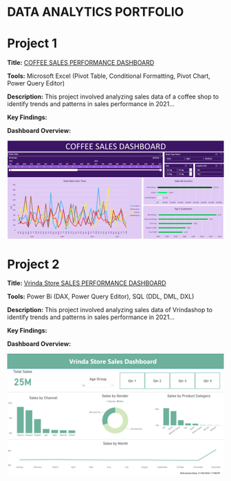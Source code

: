 # DATA ANALYTICS PORTFOLIO
# Project 1
**Title:** [COFFEE SALES PERFORMANCE DASHBOARD](https://github.com/chyrose/chyrose.github.io/blob/main/coffeeOrdersProject.xlsx)

**Tools:** Microsoft Excel (Pivot Table, Conditional Formatting, Pivot Chart, Power Query Editor)

**Description:** This project involved analyzing sales data of a coffee shop to identify trends and patterns in sales performance in 2021...

**Key Findings:**

**Dashboard Overview:** 

![Coffee_sales](Coffee_sales.png)

# Project 2
**Title:** [Vrinda Store SALES PERFORMANCE DASHBOARD](https://github.com/chyrose/chyrose.github.io/blob/main/Vrinda%20Store%20Sales%20Dashboard.pbix)

**Tools:** Power Bi (DAX, Power Query Editor), SQL (DDL, DML, DXL)

**Description:** This project involved analyzing sales data of Vrindashop to identify trends and patterns in sales performance in 2021...

**Key Findings:**

**Dashboard Overview:** 

![Vrinda_Sales_Performance_Dashboard](Vrinda_Sales_Performance_Dashboard.png)
